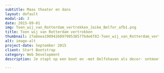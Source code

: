 ```yaml
---
subtitle: Maas theater en dans
layout: default
modal-id: 3
date: 2015-09-01
img: Toen_wij_van_Rotterdam_vertrokken_Jaike_Belfor_afb1.png
title: Toen wij van Rotterdam vertrokken
thumbnail: 27a8eea190942609790538577b4e6f82-Toen_wij_van_Rotterdam_vertrokken.png
alt: image-alt
project-date: September 2015
client: Start Bootstrap
category: Web Development
description: Je stapt op een boot en -met Delfshaven als decor- ontmoet je al varend vijf mensen uit de Rotterdamse haven. Op de kades zie je hen op een beslissende dag in hun leven. Hoe verder je vaart hoe meer hun levens met elkaar verknoopt lijken te raken. Allemaal proberen ze er het beste van te maken. Ben je in staat om je leven te sturen? Of heb je het niet zelf in de hand? Toen wij van Rotterdam vertrokken gaat over de maakbaarheid van de toekomst en de kracht van het lot. In de haven ligt de toekomst aan je voeten en jij kan ervan maken wat je wilt. Of toch niet? Toen wij van Rotterdam vertrokken is een voorstelling gebaseerd op gesprekken met mensen en bedrijven uit Delfshaven.

---
```

